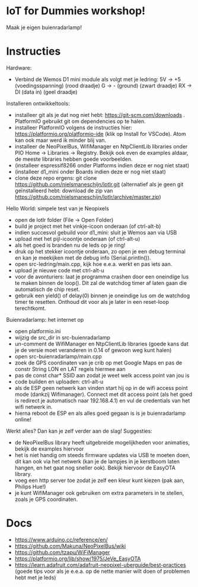 # IoT for Dummies workshop!
Maak je eigen buienradarlamp!

# Instructies
Hardware:
- Verbind de Wemos D1 mini module als volgt met je ledring:
5V -> +5 (voedingsspanning) (rood draadje)
G -> - (ground) (zwart draadje)
RX -> DI (data in) (geel draadje)

Installeren ontwikkeltools:
- installeer git als je dat nog niet hebt: https://git-scm.com/downloads . PlatformIO gebruikt git om dependencies op te halen.
- installeer PlatformIO volgens de instructies hier: https://platformio.org/platformio-ide (klik op Install for VSCode). Atom kan ook maar werd ik minder blij van.
- installeer de NeoPixelBus, WifiManager en NtpClientLib libraries onder PIO Home -> Libraries -> Registry. Bekijk ook even de examples aldaar, de meeste libraries hebben goede voorbeelden.
- (installeer espressif8266 onder Platforms indien deze er nog niet staat)
- (installeer d1_mini onder Boards indien deze er nog niet staat)
- clone deze repo ergens: git clone https://github.com/nielsmaneschijn/lotlr.git (alternatief als je geen git geïnstalleerd hebt: download de zip van https://github.com/nielsmaneschijn/lotlr/archive/master.zip)

Hello World: simpele test van je Neopixels
- open de lotlr folder (File -> Open Folder)
- build je project met het vinkje-icoon onderaan (of ctrl-alt-b)
- indien succesvol gebuild voor d1_mini: sluit je Wemos aan via USB
- upload met het pijl-icoontje onderaan (of ctrl-alt-u)
- als het goed is branden nu de leds op je ring!
- druk op het stekker icoontje onderaan, zo open je een debug terminal en kan je meekijken met de debug info (Serial.println()).
- open src-ledring/main.cpp, kijk hoe e.e.a. werkt en pas iets aan. 
- upload je nieuwe code met ctrl-alt-u
- voor de avonturiers: laat je programma crashen door een oneindige lus te maken binnen de loop(). Dit zal de watchdog timer af laten gaan die automatisch de chip reset.
- gebruik een yield() of delay(0) binnen je oneindige lus om de watchdog timer te resetten. Onthoud dit voor als je later in een reset-loop terechtkomt.

Buienradarlamp: het internet op
- open platformio.ini
- wijzig de src_dir in src-buienradarlamp
- un-comment de WifiManager en NtpClientLib libraries (goede kans dat je de versie moet veranderen in 0.14 of gewoon weg kunt halen)
- open src-buienradarlamp/main.cpp
- zoek de GPS coordinaten van je crib op met Google Maps en pas de constr String LON en LAT regels hiermee aan
- pas de const char* SSID aan zodat je weet welk access point van jou is
- code builden en uploaden: ctrl-alt-u
- als de ESP geen netwerk kan vinden start hij op in de wifi access point mode (dankzij Wifimanager). Connect met dit access point (als het goed is redirect je automatisch naar 192.168.4.1) en vul de credentials van het wifi netwerk in. 
- hierna reboot de ESP en als alles goed gegaan is is je buienradarlamp online!

Werkt alles? Dan kan je zelf verder aan de slag!
Suggesties:
- de NeoPixelBus library heeft uitgebreide mogelijkheden voor animaties, bekijk de examples hiervoor
- het is niet handig om steeds firmware updates via USB te moeten doen, dit kan ook via het netwerk (kan je de lampjes in je kerstboom laten hangen, en het gaat nog sneller ook). Bekijk hiervoor de EasyOTA library.
- voeg een http server toe zodat je zelf een kleur kunt kiezen (pak aan, Philips Hue!)
- je kunt WifiManager ook gebruiken om extra parameters in te stellen, zoals je GPS coordinaten.

# Docs
- https://www.arduino.cc/reference/en/
- https://github.com/Makuna/NeoPixelBus/wiki
- https://github.com/tzapu/WiFiManager
- https://platformio.org/lib/show/1975/JeVe_EasyOTA
- https://learn.adafruit.com/adafruit-neopixel-uberguide/best-practices (goede tips voor als je e.e.a. op de nette manier wilt doen of problemen hebt met je leds)